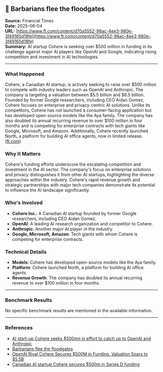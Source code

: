 ## 📰 Barbarians flee the floodgates

**Source:** Financial Times  
**Date:** 2025-06-04  
**URL:** [https://www.ft.com/content/d70a5552-98ac-4ee3-980e-3f49165d18fe](https://www.ft.com/content/d70a5552-98ac-4ee3-980e-3f49165d18fe)  
**Summary:** AI startup Cohere is seeking over $500 million in funding in its challenge against major AI players like OpenAI and Google, indicating rising competition and investment in AI technologies.

---

###  What Happened

Cohere, a Canadian AI startup, is actively seeking to raise over $500 million to compete with industry leaders such as OpenAI and Anthropic. The company is targeting a valuation between $5.5 billion and $6.5 billion. Founded by former Google researchers, including CEO Aidan Gomez, Cohere focuses on enterprise and privacy-centric AI solutions. Unlike its competitors, Cohere has not launched a consumer-facing application but has developed open-source models like the Aya family. The company has also doubled its annual recurring revenue to over $100 million in four months and is competing for enterprise contracts with tech giants like Google, Microsoft, and Amazon. Additionally, Cohere recently launched North, a platform for building AI office agents, now in limited release. ([ft.com](https://www.ft.com/content/a2398760-2f0f-4ba2-8319-6b25ff949f0f?utm_source=openai))

###  Why It Matters

Cohere's funding efforts underscore the escalating competition and investment in the AI sector. The company's focus on enterprise solutions and privacy distinguishes it from other AI startups, highlighting the diverse approaches within the industry. Cohere's rapid revenue growth and strategic partnerships with major tech companies demonstrate its potential to influence the AI landscape significantly.

###  Who's Involved

- **Cohere Inc.**: A Canadian AI startup founded by former Google researchers, including CEO Aidan Gomez.
- **OpenAI**: A leading AI research organization and competitor to Cohere.
- **Anthropic**: Another major AI player in the industry.
- **Google, Microsoft, Amazon**: Tech giants with whom Cohere is competing for enterprise contracts.

###  Technical Details

- **Models**: Cohere has developed open-source models like the Aya family.
- **Platform**: Cohere launched North, a platform for building AI office agents.
- **Revenue Growth**: The company has doubled its annual recurring revenue to over $100 million in four months.

---

###  Benchmark Results

No specific benchmark results are mentioned in the available information.

---

###  References

- [AI start-up Cohere seeks $500mn in effort to catch up to OpenAI and Anthropic](https://www.ft.com/content/a2398760-2f0f-4ba2-8319-6b25ff949f0f)
- [Barbarians flee the floodgates](https://www.ft.com/content/d70a5552-98ac-4ee3-980e-3f49165d18fe)
- [OpenAI Rival Cohere Secures $500M in Funding, Valuation Soars to $5.5B](https://aibusiness.com/nlp/openai-rival-cohere-secures-500m-in-funding-valuation-soars-to-5-5b)
- [Canadian AI startup Cohere secures $500m in Series D funding](https://finance.yahoo.com/news/canadian-ai-startup-cohere-secures-081509879.html)